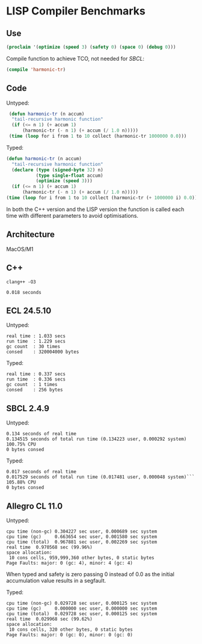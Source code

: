 # LISP Compiler Benchmarks

## Use

```lisp
(proclaim '(optimize (speed 3) (safety 0) (space 0) (debug 0)))
```

Compile function to achieve TCO, not needed for *SBCL*:

```lisp
(compile 'harmonic-tr)
```


## Code

Untyped:

```lisp
 (defun harmonic-tr (n accum)
  "tail-recursive harmonic function"
  (if (<= n 1) (+ accum 1)
      (harmonic-tr (- n 1) (+ accum (/ 1.0 n)))))
 (time (loop for i from 1 to 10 collect (harmonic-tr 1000000 0.0)))
```

Typed:

```lisp
(defun harmonic-tr (n accum)
  "tail-recursive harmonic function"
  (declare (type (signed-byte 32) n)
           (type single-float accum)
           (optimize (speed 3)))
  (if (<= n 1) (+ accum 1)
      (harmonic-tr (- n 1) (+ accum (/ 1.0 n)))))
(time (loop for i from 1 to 10 collect (harmonic-tr (+ 1000000 i) 0.0)))
```

In both the C++ version and the LISP version the function is called
each time with different parameters to avoid optimisations.


## Architecture

MacOS/M1

## C++

`clang++ -O3`

```
0.018 seconds
```

## ECL 24.5.10


Untyped:

```
real time : 1.033 secs
run time  : 1.229 secs
gc count  : 30 times
consed    : 320004000 bytes
```

Typed:

```
real time : 0.337 secs
run time  : 0.336 secs
gc count  : 1 times
consed    : 256 bytes
```

## SBCL 2.4.9


Untyped:

```
0.134 seconds of real time
0.134515 seconds of total run time (0.134223 user, 0.000292 system)
100.75% CPU
0 bytes consed
```

Typed:

```
0.017 seconds of real time
0.017529 seconds of total run time (0.017481 user, 0.000048 system)```
105.88% CPU
0 bytes consed
```

## Allegro CL 11.0

Untyped:

```
cpu time (non-gc) 0.304227 sec user, 0.000689 sec system
cpu time (gc)     0.663654 sec user, 0.001580 sec system
cpu time (total)  0.967881 sec user, 0.002269 sec system
real time  0.970568 sec (99.96%)
space allocation:
 10 cons cells, 959,999,360 other bytes, 0 static bytes
Page Faults: major: 0 (gc: 4), minor: 4 (gc: 4)

```

When typed and safety is zero passing 0 instead of 0.0 as
the initial accumulation value results in a segfault.

Typed:

```
cpu time (non-gc) 0.029728 sec user, 0.000125 sec system
cpu time (gc)     0.000000 sec user, 0.000000 sec system
cpu time (total)  0.029728 sec user, 0.000125 sec system
real time  0.029968 sec (99.62%)
space allocation:
 10 cons cells, 320 other bytes, 0 static bytes
Page Faults: major: 0 (gc: 0), minor: 0 (gc: 0)

```
